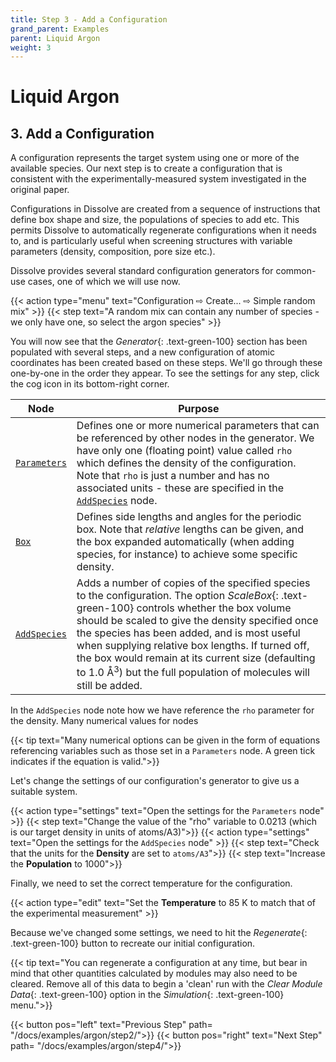 ```yaml
---
title: Step 3 - Add a Configuration
grand_parent: Examples
parent: Liquid Argon
weight: 3
---
```

# Liquid Argon

## 3. Add a Configuration

A configuration represents the target system using one or more of the available species. Our next step is to create a configuration that is consistent with the experimentally-measured system investigated in the original paper.

Configurations in Dissolve are created from a sequence of instructions that define box shape and size, the populations of species to add etc. This permits Dissolve to automatically regenerate configurations when it needs to, and is particularly useful when screening structures with variable parameters (density, composition, pore size etc.).

Dissolve provides several standard configuration generators for common-use cases, one of which we will use now.

{{< action type="menu" text="Configuration &#8680; Create... &#8680; Simple random mix" >}}
{{< step text="A random mix can contain any number of species - we only have one, so select the argon species" >}}


You will now see that the _Generator_{: .text-green-100} section has been populated with several steps, and a new configuration of atomic coordinates has been created based on these steps.  We'll go through these one-by-one in the order they appear. To see the settings for any step, click the cog icon in its bottom-right corner.

| Node | Purpose |
|------|---------|
| [`Parameters`](../../userguide/nodes/parameters) | Defines one or more numerical parameters that can be referenced by other nodes in the generator. We have only one (floating point) value called `rho` which defines the density of the configuration. Note that `rho` is just a number and has no associated units - these are specified in the [`AddSpecies`](../../userguide/nodes/addspecies) node. |
| [`Box`](../../userguide/nodes/box)   | Defines side lengths and angles for the periodic box. Note that _relative_ lengths can be given, and the box expanded automatically (when adding species, for instance) to achieve some specific density. |
| [`AddSpecies`](../../userguide/nodes/addspecies) | Adds a number of copies of the specified species to the configuration. The option _ScaleBox_{: .text-green-100} controls whether the box volume should be scaled to give the density specified once the species has been added, and is most useful when supplying relative box lengths. If turned off, the box would remain at its current size (defaulting to 1.0 &#8491;<sup>3</sup>) but the full population of molecules will still be added. |

In the `AddSpecies` node note how we have reference the `rho` parameter for the density. Many numerical values for nodes 

{{< tip text="Many numerical options can be given in the form of equations referencing variables such as those set in a `Parameters` node. A green tick indicates if the equation is valid.">}}

Let's change the settings of our configuration's generator to give us a suitable system.

{{< action type="settings" text="Open the settings for the `Parameters` node" >}}
{{< step text="Change the value of the \"rho\" variable to 0.0213 (which is our target density in units of atoms/A3)">}}
{{< action type="settings" text="Open the settings for the `AddSpecies` node" >}}
{{< step text="Check that the units for the **Density** are set to `atoms/A3`">}}
{{< step text="Increase the **Population** to 1000">}}

Finally, we need to set the correct temperature for the configuration.

{{< action type="edit" text="Set the **Temperature** to 85 K to match that of the experimental measurement" >}}

Because we've changed some settings, we need to hit the _Regenerate_{: .text-green-100} button to recreate our initial configuration.

{{< tip text="You can regenerate a configuration at any time, but bear in mind that other quantities calculated by modules may also need to be cleared. Remove all of this data to begin a 'clean' run with the _Clear Module Data_{: .text-green-100} option in the  _Simulation_{: .text-green-100} menu.">}}


{{< button pos="left" text="Previous Step" path= "/docs/examples/argon/step2/">}}
{{< button pos="right" text="Next Step" path= "/docs/examples/argon/step4/">}}

